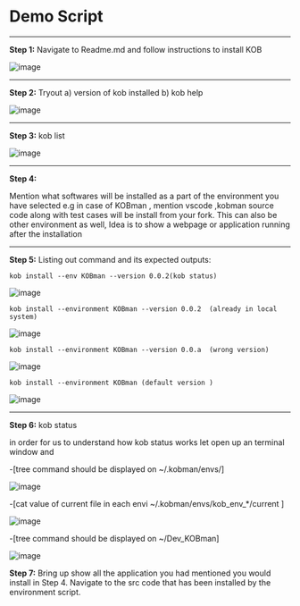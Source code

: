 #                                                       Demo Script
 _________________________________________________________

**Step 1:** Navigate to Readme.md and follow instructions to install KOB

![image](https://user-images.githubusercontent.com/33585301/85214081-37b6c000-b384-11ea-836e-ac73281e5fb6.png)

 _________________________________________________________

**Step 2:** Tryout a) version of kob installed b) kob help

![image](https://user-images.githubusercontent.com/33585301/85214138-f7a40d00-b384-11ea-947d-39f757a8ecaa.png)
 _________________________________________________________

 **Step 3:** kob list

![image](https://user-images.githubusercontent.com/33585301/85214146-199d8f80-b385-11ea-8e2d-72c7a2293926.png)
 _________________________________________________________

**Step 4:**

Mention what softwares will be installed as a part of the environment you have selected e.g in case of KOBman , mention vscode ,kobman source code along with test cases will be install from your fork. This can also be other environment as well,  Idea is to show a webpage or application running after the installation

 _________________________________________________________

**Step 5:**
Listing out command and its expected outputs:

    kob install --env KOBman --version 0.0.2(kob status)

![image](https://user-images.githubusercontent.com/33585301/85214242-0d660200-b386-11ea-8938-1fb47a356761.png)


    kob install --environment KOBman --version 0.0.2  (already in local system)

![image](https://user-images.githubusercontent.com/33585301/85214266-3d150a00-b386-11ea-855c-fafb6ba98463.png)


    kob install --environment KOBman --version 0.0.a  (wrong version)

![image](https://user-images.githubusercontent.com/33585301/85214282-62097d00-b386-11ea-962b-9af5f1c77c5a.png)

    kob install --environment KOBman (default version )

![image](https://user-images.githubusercontent.com/33585301/85214294-849b9600-b386-11ea-88f3-9fb5b6bc0ee0.png)
 _________________________________________________________

**Step 6:** kob status

in order for us to understand how kob status works let open up an terminal window and

-[tree command should be displayed on ~/.kobman/envs/]

![image](https://user-images.githubusercontent.com/33585301/85214313-b7458e80-b386-11ea-9cc0-ee23b67a200c.png)

-[cat value of current file in each envi ~/.kobman/envs/kob_env_*/current ]

![image](https://user-images.githubusercontent.com/33585301/85214331-e8be5a00-b386-11ea-96c1-404d1fe1618b.png)


-[tree command should be displayed on ~/Dev_KOBman]

![image](https://user-images.githubusercontent.com/33585301/85214353-1c997f80-b387-11ea-9a96-a12c7192d240.png)


**Step 7:** Bring up show all the application you had mentioned you would install in Step 4. Navigate to the src code that has been installed by the environment script.
